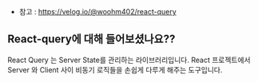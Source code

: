 - 참고 : https://velog.io/@woohm402/react-query

## React-query에 대해 들어보셨나요??

React Query 는 Server State를 관리하는 라이브러리입니다. React 프로젝트에서 Server 와 Client 사이 비동기 로직들을 손쉽게 다루게 해주는 도구입니다.